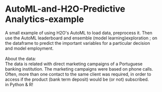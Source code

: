 # AutoML-and-H2O-Predictive Analytics-example
A small example of using H2O's AutoML to load data, preprocess it.
Then use the AutoML leaderboard and ensemble (model learning)exploration ;  on the dataframe to predict the important variables for a particular decision and model employment.<br />
<br />
About the data:<br />
   The data is related with direct marketing campaigns of a Portuguese banking institution. 
   The marketing campaigns were based on phone calls. Often, more than one contact to the same client was required, 
   in order to access if the product (bank term deposit) would be (or not) subscribed. 
   <br/>
in Python & R!
